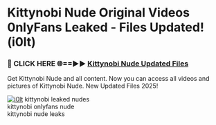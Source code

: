 # Kittynobi Nude Original Videos 0nlyFans Leaked - Files Updated! (i0lt)

<h3>🔴 CLICK HERE 🌐==►► <a href="https://tinyurl.com/52m3yx9h" rel="nofollow">Kittynobi Nude Updated Files</a></h3>

Get Kittynobi Nude and all content. Now you can access all videos and pictures of Kittynobi Nude. New Updated Files 2025!

[![i0lt](https://i.imgur.com/TnHtlc8.gif)](https://tinyurl.com/52m3yx9h)
kittynobi leaked nudes<br>
kittynobi onlyfans nude<br>
kittynobi nude leaks